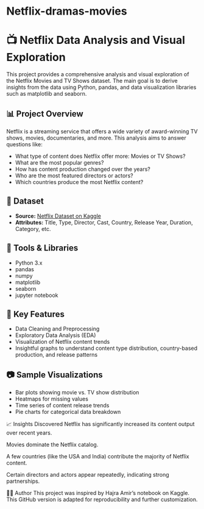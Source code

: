 # Netflix-dramas-movies

# 📺 Netflix Data Analysis and Visual Exploration

This project provides a comprehensive analysis and visual exploration of the Netflix Movies and TV Shows dataset. The main goal is to derive insights from the data using Python, pandas, and data visualization libraries such as matplotlib and seaborn.

## 📊 Project Overview

Netflix is a streaming service that offers a wide variety of award-winning TV shows, movies, documentaries, and more. This analysis aims to answer questions like:

- What type of content does Netflix offer more: Movies or TV Shows?
- What are the most popular genres?
- How has content production changed over the years?
- Who are the most featured directors or actors?
- Which countries produce the most Netflix content?

## 📁 Dataset

- **Source:** [Netflix Dataset on Kaggle](https://www.kaggle.com/datasets/shivamb/netflix-shows)
- **Attributes:** Title, Type, Director, Cast, Country, Release Year, Duration, Category, etc.

## 🧪 Tools & Libraries

- Python 3.x
- pandas
- numpy
- matplotlib
- seaborn
- jupyter notebook

## 📌 Key Features

- Data Cleaning and Preprocessing
- Exploratory Data Analysis (EDA)
- Visualization of Netflix content trends
- Insightful graphs to understand content type distribution, country-based production, and release patterns

## 📷 Sample Visualizations

- Bar plots showing movie vs. TV show distribution
- Heatmaps for missing values
- Time series of content release trends
- Pie charts for categorical data breakdown

📈 Insights Discovered
Netflix has significantly increased its content output over recent years.

Movies dominate the Netflix catalog.

A few countries (like the USA and India) contribute the majority of Netflix content.

Certain directors and actors appear repeatedly, indicating strong partnerships.

🙋‍♀️ Author
This project was inspired by Hajra Amir’s notebook on Kaggle. This GitHub version is adapted for reproducibility and further customization.
